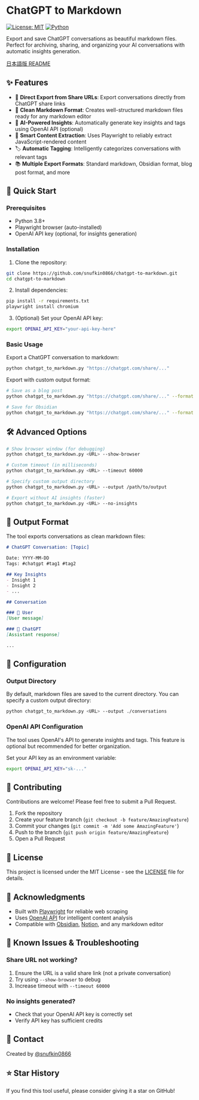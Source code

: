 # ChatGPT to Markdown

[![License: MIT](https://img.shields.io/badge/License-MIT-yellow.svg)](https://opensource.org/licenses/MIT)
[![Python](https://img.shields.io/badge/python-3.8+-blue.svg)](https://www.python.org/downloads/)

Export and save ChatGPT conversations as beautiful markdown files. Perfect for archiving, sharing, and organizing your AI conversations with automatic insights generation.

[日本語版 README](README_ja.md)

## ✨ Features

- 🔗 **Direct Export from Share URLs**: Export conversations directly from ChatGPT share links
- 📝 **Clean Markdown Format**: Creates well-structured markdown files ready for any markdown editor
- 🤖 **AI-Powered Insights**: Automatically generate key insights and tags using OpenAI API (optional)
- 🎯 **Smart Content Extraction**: Uses Playwright to reliably extract JavaScript-rendered content
- 🏷️ **Automatic Tagging**: Intelligently categorizes conversations with relevant tags
- 📚 **Multiple Export Formats**: Standard markdown, Obsidian format, blog post format, and more

## 🚀 Quick Start

### Prerequisites

- Python 3.8+
- Playwright browser (auto-installed)
- OpenAI API key (optional, for insights generation)

### Installation

1. Clone the repository:
```bash
git clone https://github.com/snufkin0866/chatgpt-to-markdown.git
cd chatgpt-to-markdown
```

2. Install dependencies:
```bash
pip install -r requirements.txt
playwright install chromium
```

3. (Optional) Set your OpenAI API key:
```bash
export OPENAI_API_KEY="your-api-key-here"
```

### Basic Usage

Export a ChatGPT conversation to markdown:
```bash
python chatgpt_to_markdown.py "https://chatgpt.com/share/..."
```

Export with custom output format:
```bash
# Save as a blog post
python chatgpt_to_markdown.py "https://chatgpt.com/share/..." --format blog

# Save for Obsidian
python chatgpt_to_markdown.py "https://chatgpt.com/share/..." --format obsidian
```

## 🛠️ Advanced Options

```bash
# Show browser window (for debugging)
python chatgpt_to_markdown.py <URL> --show-browser

# Custom timeout (in milliseconds)
python chatgpt_to_markdown.py <URL> --timeout 60000

# Specify custom output directory
python chatgpt_to_markdown.py <URL> --output /path/to/output

# Export without AI insights (faster)
python chatgpt_to_markdown.py <URL> --no-insights
```

## 📁 Output Format

The tool exports conversations as clean markdown files:

```markdown
# ChatGPT Conversation: [Topic]

Date: YYYY-MM-DD
Tags: #chatgpt #tag1 #tag2

## Key Insights
- Insight 1
- Insight 2
- ...

## Conversation

### 👤 User
[User message]

### 🤖 ChatGPT
[Assistant response]

...
```

## 🔧 Configuration

### Output Directory

By default, markdown files are saved to the current directory. You can specify a custom output directory:

```bash
python chatgpt_to_markdown.py <URL> --output ./conversations
```

### OpenAI API Configuration

The tool uses OpenAI's API to generate insights and tags. This feature is optional but recommended for better organization.

Set your API key as an environment variable:
```bash
export OPENAI_API_KEY="sk-..."
```

## 🤝 Contributing

Contributions are welcome! Please feel free to submit a Pull Request.

1. Fork the repository
2. Create your feature branch (`git checkout -b feature/AmazingFeature`)
3. Commit your changes (`git commit -m 'Add some AmazingFeature'`)
4. Push to the branch (`git push origin feature/AmazingFeature`)
5. Open a Pull Request

## 📄 License

This project is licensed under the MIT License - see the [LICENSE](LICENSE) file for details.

## 🙏 Acknowledgments

- Built with [Playwright](https://playwright.dev/) for reliable web scraping
- Uses [OpenAI API](https://openai.com/api/) for intelligent content analysis
- Compatible with [Obsidian](https://obsidian.md/), [Notion](https://notion.so/), and any markdown editor

## 🐛 Known Issues & Troubleshooting

### Share URL not working?

1. Ensure the URL is a valid share link (not a private conversation)
2. Try using `--show-browser` to debug
3. Increase timeout with `--timeout 60000`

### No insights generated?

- Check that your OpenAI API key is correctly set
- Verify API key has sufficient credits

## 📮 Contact

Created by [@snufkin0866](https://github.com/snufkin0866)

## ⭐ Star History

If you find this tool useful, please consider giving it a star on GitHub!